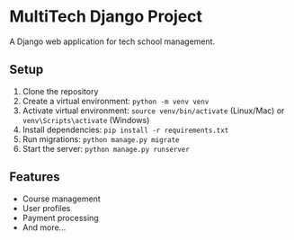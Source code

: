 # MultiTech Django Project

A Django web application for tech school management.

## Setup
1. Clone the repository
2. Create a virtual environment: `python -m venv venv`
3. Activate virtual environment: `source venv/bin/activate` (Linux/Mac) or `venv\Scripts\activate` (Windows)
4. Install dependencies: `pip install -r requirements.txt`
5. Run migrations: `python manage.py migrate`
6. Start the server: `python manage.py runserver`

## Features
- Course management
- User profiles
- Payment processing
- And more...

